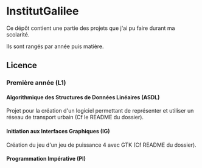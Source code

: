 # InstitutGalilee

Ce dépôt contient une partie des projets que j'ai pu faire durant ma scolarité.

Ils sont rangés par année puis matière.

## Licence

### Première année (L1)

#### Algorithmique des Structures de Données Linéaires (ASDL)
Projet pour la création d'un logiciel permettant de représenter et utiliser un réseau de transport urbain (Cf le README du dossier). 

#### Initiation aux Interfaces Graphiques (IG)
Création du jeu d'un jeu de puissance 4 avec GTK (Cf README du dossier).

#### Programmation Impérative (PI)
